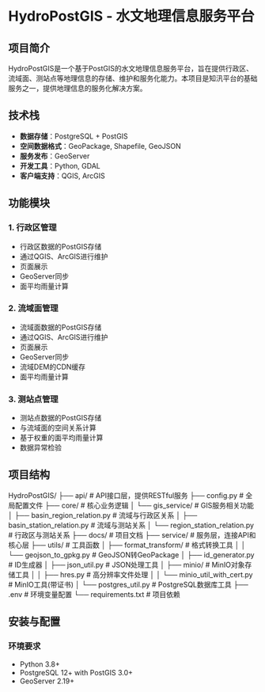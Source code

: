 # HydroPostGIS - 水文地理信息服务平台

## 项目简介

HydroPostGIS是一个基于PostGIS的水文地理信息服务平台，旨在提供行政区、流域面、测站点等地理信息的存储、维护和服务化能力。本项目是知汛平台的基础服务之一，提供地理信息的服务化解决方案。

## 技术栈

- **数据存储**：PostgreSQL + PostGIS
- **空间数据格式**：GeoPackage, Shapefile, GeoJSON
- **服务发布**：GeoServer
- **开发工具**：Python, GDAL
- **客户端支持**：QGIS, ArcGIS

## 功能模块

### 1. 行政区管理

- 行政区数据的PostGIS存储
- 通过QGIS、ArcGIS进行维护
- 页面展示
- GeoServer同步
- 面平均雨量计算

### 2. 流域面管理

- 流域面数据的PostGIS存储
- 通过QGIS、ArcGIS进行维护
- 页面展示
- GeoServer同步
- 流域DEM的CDN缓存
- 面平均雨量计算

### 3. 测站点管理

- 测站点数据的PostGIS存储
- 与流域面的空间关系计算
- 基于权重的面平均雨量计算
- 数据异常检验

## 项目结构
HydroPostGIS/
├── api/                    # API接口层，提供RESTful服务
├── config.py               # 全局配置文件
├── core/                   # 核心业务逻辑
│   └── gis_service/        # GIS服务相关功能
│       ├── basin_region_relation.py    # 流域与行政区关系
│       ├── basin_station_relation.py   # 流域与测站关系
│       └── region_station_relation.py  # 行政区与测站关系
├── docs/                   # 项目文档
├── service/                # 服务层，连接API和核心层
├── utils/                  # 工具函数
│   ├── format_transform/   # 格式转换工具
│   │   └── geojson_to_gpkg.py  # GeoJSON转GeoPackage
│   ├── id_generator.py     # ID生成器
│   ├── json_util.py        # JSON处理工具
│   ├── minio/              # MinIO对象存储工具
│   │   ├── hres.py         # 高分辨率文件处理
│   │   └── minio_util_with_cert.py  # MinIO工具(带证书)
│   └── postgres_util.py    # PostgreSQL数据库工具
├── .env                    # 环境变量配置
└── requirements.txt        # 项目依赖

## 安装与配置

### 环境要求
- Python 3.8+
- PostgreSQL 12+ with PostGIS 3.0+
- GeoServer 2.19+
